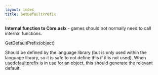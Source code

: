 ```yaml
---
layout: index
title: GetDefaultPrefix
---
```


<b>Internal function to Core.aslx</b> - games should not normally need to call internal functions.

GetDefaultPrefix(object)

Should be defined by the language library (but is only used within the language library, so it is safe to not define this if it is not used). When [usedefaultprefix](../../../attributes/usedefaultprefix.html) is in use for an object, this should generate the relevant default.
